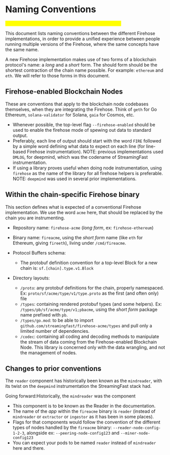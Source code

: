 # Naming Conventions

_<mark style="color:yellow;">**\[\[slm:] content has not been updated below this line.]**</mark>_

This document lists naming conventions between the different Firehose implementations, in order to provide a unified experience between people running multiple versions of the Firehose, where the same concepts have the same name.

A new Firehose implementation makes use of two forms of a blockchain protocol's name: a _long_ and a _short_ form. The should form should be the shortest contraction of the chain name possible.  For example: `ethereum` and `eth`. We will refer to those forms in this document.&#x20;

## Firehose-enabled Blockchain Nodes

These are conventions that apply to the blockchain node codebases themselves, when they are integrating the Firehose. Think of `geth` for Go Ethereum, `solana-validator` for Solana,  `gaia` for Cosmos, etc.

* Whenever possible, the top-level flag  `--firehose-enabled` should be used to enable the firehose mode of spewing out data to standard output.
* Preferably, each line of output should start with the word `FIRE` followed by a simple word defining what data to expect on each line (for line-based Firehose instrumentation). NOTE: previous implementations used `DMLOG`, for deepmind, which was the codename of StreamingFast instrumentation.
* If using a library proves useful when doing node instrumentation, using `firehose` as the name of the library for all firehose helpers is preferable. NOTE: `deepmind` was used in several prior implementations.

## Within the chain-specific Firehose binary

This section defines what is expected of a conventional Firehose implementation. We use the word `acme` here, that should be replaced by the chain you are instrumenting.

* Repository name: `firehose-acme` (_long form_, ex: `firehose-ethereum`)
* Binary name: `fireacme`, using the _short form_ name (like `eth` for Ethereum, giving `fireeth`), living under `/cmd/fireacme`.
* Protocol Buffers schema:
  * The protobuf definition convention for a top-level Block for a new chain is: `sf.[chain].type.v1.Block`
*   Directory layouts:

    * `/proto`: any protobuf definitions for the chain, properly namespaced. Ex:  `proto/sf/acme/type/v1/type.proto` as the first (and often only) file
    * `/types`: containing rendered protobuf types (and some helpers). Ex: `/types/pb/sf/acme/type/v1;pbacme`, using the _short form_ package name prefixed with `pb`.
    * `/types/go.mod`: to be able to import `github.com/streamingfast/firehose-acme/types` and pull only a limited number of dependencies.
    * `/codec`: containing all coding and decoding methods to manipulate the stream of data coming from the Firehose-enabled Blockchain Node. This library is concerned only with the data wrangling, and not the management of nodes.



## Changes to prior conventions

The `reader` component has historically been known as the `mindreader`, with its twist on the `deepmind` instrumentation the StreamingFast stack had.

Going forward:Historically, the `mindreader` was the component

* This component is to be known as the Reader in the documentation.
* The name of the _app_ within the `fireacme` binary is `reader` (instead of `mindreader` or `extractor` or `ingestor` as it has been in some places).
* Flags for that components would follow the convention of the different types of nodes handled by the `fireacme` binary: `--reader-node-config-1-2-3`, alongside ex: `--peering-node-config123` and `--miner-node-config123`
* You can expect your pods to be named `reader` instead of `mindreader` here and there.
